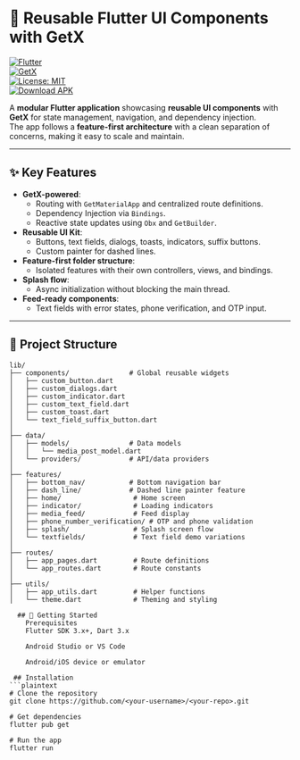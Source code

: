 # 📱 Reusable Flutter UI Components with GetX

[![Flutter](https://img.shields.io/badge/Flutter-3.x-blue.svg)](https://flutter.dev/)  
[![GetX](https://img.shields.io/badge/GetX-4.6.x-8A2BE2.svg)](https://pub.dev/packages/get)  
[![License: MIT](https://img.shields.io/badge/License-MIT-green.svg)](LICENSE)  
[![Download APK](https://img.shields.io/badge/Download-APK-blue.svg)](https://drive.google.com/file/d/1CEV4Fbhz0zsqFTwo5wdiC3NFNDv-WqN5/view?usp=drivesdk)

A **modular Flutter application** showcasing **reusable UI components** with **GetX** for state management, navigation, and dependency injection.  
The app follows a **feature-first architecture** with a clean separation of concerns, making it easy to scale and maintain.

---

## ✨ Key Features
- **GetX-powered**:
  - Routing with `GetMaterialApp` and centralized route definitions.
  - Dependency Injection via `Bindings`.
  - Reactive state updates using `Obx` and `GetBuilder`.
- **Reusable UI Kit**:
  - Buttons, text fields, dialogs, toasts, indicators, suffix buttons.
  - Custom painter for dashed lines.
- **Feature-first folder structure**:
  - Isolated features with their own controllers, views, and bindings.
- **Splash flow**:
  - Async initialization without blocking the main thread.
- **Feed-ready components**:
  - Text fields with error states, phone verification, and OTP input.

---

## 📂 Project Structure

```plaintext
lib/
├── components/               # Global reusable widgets
│   ├── custom_button.dart
│   ├── custom_dialogs.dart
│   ├── custom_indicator.dart
│   ├── custom_text_field.dart
│   ├── custom_toast.dart
│   └── text_field_suffix_button.dart
│
├── data/
│   ├── models/               # Data models
│   │   └── media_post_model.dart
│   └── providers/            # API/data providers
│
├── features/
│   ├── bottom_nav/           # Bottom navigation bar
│   ├── dash_line/            # Dashed line painter feature
│   ├── home/                  # Home screen
│   ├── indicator/             # Loading indicators
│   ├── media_feed/            # Feed display
│   ├── phone_number_verification/ # OTP and phone validation
│   ├── splash/                # Splash screen flow
│   └── textfields/            # Text field demo variations
│
├── routes/
│   ├── app_pages.dart         # Route definitions
│   └── app_routes.dart        # Route constants
│
├── utils/
│   ├── app_utils.dart         # Helper functions
│   └── theme.dart             # Theming and styling

  ## 🚀 Getting Started
    Prerequisites
    Flutter SDK 3.x+, Dart 3.x
    
    Android Studio or VS Code
    
    Android/iOS device or emulator

 ## Installation
```plaintext
# Clone the repository
git clone https://github.com/<your-username>/<your-repo>.git

# Get dependencies
flutter pub get

# Run the app
flutter run
